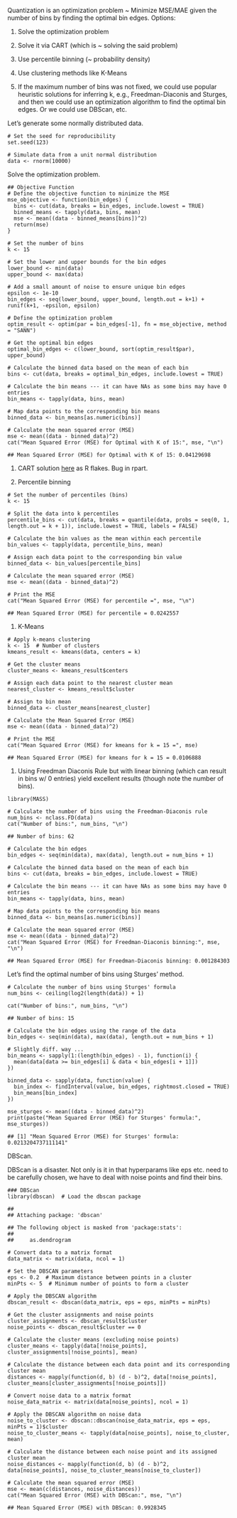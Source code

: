 Quantization is an optimization problem ~ Minimize MSE/MAE given the
number of bins by finding the optimal bin edges. Options:

1.  Solve the optimization problem

2.  Solve it via CART (which is ~ solving the said problem)

3.  Use percentile binning (~ probability density)

4.  Use clustering methods like K-Means

5.  If the maximum number of bins was not fixed, we could use popular
    heuristic solutions for inferring k, e.g., Freedman-Diaconis and
    Sturges, and then we could use an optimization algorithm to find the
    optimal bin edges. Or we could use DBScan, etc.

Let’s generate some normally distributed data.

    # Set the seed for reproducibility
    set.seed(123)

    # Simulate data from a unit normal distribution
    data <- rnorm(10000)

Solve the optimization problem.

    ## Objective Function
    # Define the objective function to minimize the MSE
    mse_objective <- function(bin_edges) {
      bins <- cut(data, breaks = bin_edges, include.lowest = TRUE)
      binned_means <- tapply(data, bins, mean)
      mse <- mean((data - binned_means[bins])^2)
      return(mse)
    }

    # Set the number of bins
    k <- 15

    # Set the lower and upper bounds for the bin edges
    lower_bound <- min(data)
    upper_bound <- max(data)

    # Add a small amount of noise to ensure unique bin edges
    epsilon <- 1e-10
    bin_edges <- seq(lower_bound, upper_bound, length.out = k+1) + runif(k+1, -epsilon, epsilon)

    # Define the optimization problem
    optim_result <- optim(par = bin_edges[-1], fn = mse_objective, method = "SANN")

    # Get the optimal bin edges
    optimal_bin_edges <- c(lower_bound, sort(optim_result$par), upper_bound)

    # Calculate the binned data based on the mean of each bin
    bins <- cut(data, breaks = optimal_bin_edges, include.lowest = TRUE)

    # Calculate the bin means --- it can have NAs as some bins may have 0 entries
    bin_means <- tapply(data, bins, mean)

    # Map data points to the corresponding bin means
    binned_data <- bin_means[as.numeric(bins)]

    # Calculate the mean squared error (MSE)
    mse <- mean((data - binned_data)^2)
    cat("Mean Squared Error (MSE) for Optimal with K of 15:", mse, "\n")

    ## Mean Squared Error (MSE) for Optimal with K of 15: 0.04129698

1.  CART solution [here](tree_split.ipynb) as R flakes. Bug in rpart.

2.  Percentile binning

<!-- -->

    # Set the number of percentiles (bins)
    k <- 15

    # Split the data into k percentiles
    percentile_bins <- cut(data, breaks = quantile(data, probs = seq(0, 1, length.out = k + 1)), include.lowest = TRUE, labels = FALSE)

    # Calculate the bin values as the mean within each percentile
    bin_values <- tapply(data, percentile_bins, mean)

    # Assign each data point to the corresponding bin value
    binned_data <- bin_values[percentile_bins]

    # Calculate the mean squared error (MSE)
    mse <- mean((data - binned_data)^2)

    # Print the MSE
    cat("Mean Squared Error (MSE) for percentile =", mse, "\n")

    ## Mean Squared Error (MSE) for percentile = 0.0242557

1.  K-Means

<!-- -->

    # Apply k-means clustering
    k <- 15  # Number of clusters
    kmeans_result <- kmeans(data, centers = k)

    # Get the cluster means
    cluster_means <- kmeans_result$centers

    # Assign each data point to the nearest cluster mean
    nearest_cluster <- kmeans_result$cluster

    # Assign to bin mean
    binned_data <- cluster_means[nearest_cluster]

    # Calculate the Mean Squared Error (MSE)
    mse <- mean((data - binned_data)^2)

    # Print the MSE
    cat("Mean Squared Error (MSE) for kmeans for k = 15 =", mse)

    ## Mean Squared Error (MSE) for kmeans for k = 15 = 0.0106888

1.  Using Freedman Diaconis Rule but with linear binning (which can
    result in bins w/ 0 entries) yield excellent results (though note
    the number of bins).

<!-- -->

    library(MASS)

    # Calculate the number of bins using the Freedman-Diaconis rule
    num_bins <- nclass.FD(data)
    cat("Number of bins:", num_bins, "\n")

    ## Number of bins: 62

    # Calculate the bin edges
    bin_edges <- seq(min(data), max(data), length.out = num_bins + 1)

    # Calculate the binned data based on the mean of each bin
    bins <- cut(data, breaks = bin_edges, include.lowest = TRUE)

    # Calculate the bin means --- it can have NAs as some bins may have 0 entries
    bin_means <- tapply(data, bins, mean)

    # Map data points to the corresponding bin means
    binned_data <- bin_means[as.numeric(bins)]

    # Calculate the mean squared error (MSE)
    mse <- mean((data - binned_data)^2)
    cat("Mean Squared Error (MSE) for Freedman-Diaconis binning:", mse, "\n")

    ## Mean Squared Error (MSE) for Freedman-Diaconis binning: 0.001284303

Let’s find the optimal number of bins using Sturges’ method.

    # Calculate the number of bins using Sturges' formula
    num_bins <- ceiling(log2(length(data)) + 1)

    cat("Number of bins:", num_bins, "\n")

    ## Number of bins: 15

    # Calculate the bin edges using the range of the data
    bin_edges <- seq(min(data), max(data), length.out = num_bins + 1)

    # Slightly diff. way ...
    bin_means <- sapply(1:(length(bin_edges) - 1), function(i) {
      mean(data[data >= bin_edges[i] & data < bin_edges[i + 1]])
    })

    binned_data <- sapply(data, function(value) {
      bin_index <- findInterval(value, bin_edges, rightmost.closed = TRUE)
      bin_means[bin_index]
    })

    mse_sturges <- mean((data - binned_data)^2)
    print(paste("Mean Squared Error (MSE) for Sturges' formula:", mse_sturges))

    ## [1] "Mean Squared Error (MSE) for Sturges' formula: 0.0213204737111141"

DBScan.

DBScan is a disaster. Not only is it in that hyperparams like eps etc.
need to be carefully chosen, we have to deal with noise points and find
their bins.

    ### DBScan
    library(dbscan)  # Load the dbscan package

    ## 
    ## Attaching package: 'dbscan'

    ## The following object is masked from 'package:stats':
    ## 
    ##     as.dendrogram

    # Convert data to a matrix format
    data_matrix <- matrix(data, ncol = 1)

    # Set the DBSCAN parameters
    eps <- 0.2  # Maximum distance between points in a cluster
    minPts <- 5  # Minimum number of points to form a cluster

    # Apply the DBSCAN algorithm
    dbscan_result <- dbscan(data_matrix, eps = eps, minPts = minPts)

    # Get the cluster assignments and noise points
    cluster_assignments <- dbscan_result$cluster
    noise_points <- dbscan_result$cluster == 0

    # Calculate the cluster means (excluding noise points)
    cluster_means <- tapply(data[!noise_points], cluster_assignments[!noise_points], mean)

    # Calculate the distance between each data point and its corresponding cluster mean
    distances <- mapply(function(d, b) (d - b)^2, data[!noise_points], cluster_means[cluster_assignments[!noise_points]])

    # Convert noise data to a matrix format
    noise_data_matrix <- matrix(data[noise_points], ncol = 1)

    # Apply the DBSCAN algorithm on noise data
    noise_to_cluster <- dbscan::dbscan(noise_data_matrix, eps = eps, minPts = 1)$cluster
    noise_to_cluster_means <- tapply(data[noise_points], noise_to_cluster, mean)

    # Calculate the distance between each noise point and its assigned cluster mean
    noise_distances <- mapply(function(d, b) (d - b)^2, data[noise_points], noise_to_cluster_means[noise_to_cluster])

    # Calculate the mean squared error (MSE)
    mse <- mean(c(distances, noise_distances))
    cat("Mean Squared Error (MSE) with DBScan:", mse, "\n")

    ## Mean Squared Error (MSE) with DBScan: 0.9928345
